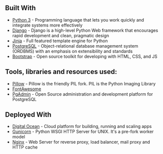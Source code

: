 ## Built With

- [Python 3](https://www.python.org/) - Programming language that lets you work quickly and integrate systems more effectively
- [Django](https://www.djangoproject.com/) - Django is a high-level Python Web framework that encourages rapid development and clean, pragmatic design
- [Jinja](http://jinja.pocoo.org/) - Full featured template engine for Python
- [PostgreSQL](https://www.postgresql.org/) - Object-relational database management system (ORDBMS) with an emphasis on extensibility and standards
- [Bootstrap](https://getbootstrap.com/) - Open source toolkit for developing with HTML, CSS, and JS

## Tools, libraries and resources used:

- [Pillow](https://pillow.readthedocs.io/en/5.3.x/) - Pillow is the friendly PIL fork. PIL is the Python Imaging Library
- [FontAwesome](https://fontawesome.com/)
- [PgAdmin](https://www.pgadmin.org/) - Open Source administration and development platform for PostgreSQL

## Deployed With

- [Digital Ocean](https://www.digitalocean.com/) - Cloud platform for building, running and scaling apps
- [Gunicorn](https://gunicorn.org/) -  Python WSGI HTTP Server for UNIX. It's a pre-fork worker model
- [Nginx](https://www.nginx.com/) - Web Server for reverse proxy, load balancer, mail proxy and HTTP cache

